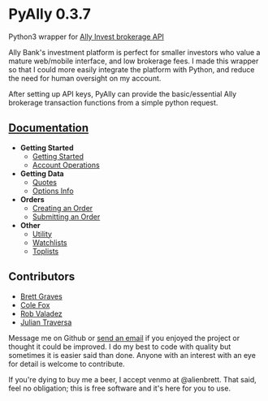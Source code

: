 # PyAlly 0.3.7
Python3 wrapper for [Ally Invest brokerage API](https://www.ally.com/api/invest/documentation/getting-started/ "Ally Invest API")

Ally Bank's investment platform is perfect for smaller investors who value a mature web/mobile interface, and low brokerage fees. I made this wrapper so that I could more easily integrate the platform with Python, and reduce the need for human oversight on my account.

After setting up API keys, PyAlly can provide the basic/essential Ally brokerage transaction functions from a simple python request.

## [Documentation](https://github.com/alienbrett/PyAlly/wiki)
* **Getting Started**
    * [Getting Started](https://github.com/alienbrett/PyAlly/wiki/Getting-Started)
    * [Account Operations](https://github.com/alienbrett/PyAlly/wiki/Account-Operations)
* **Getting Data**
    * [Quotes](https://github.com/alienbrett/PyAlly/wiki/Getting-Quotes)
    * [Options Info](https://github.com/alienbrett/PyAlly/wiki/Option-Contracts)
* **Orders**
    * [Creating an Order](https://github.com/alienbrett/PyAlly/wiki/Order-Creation)
    * [Submitting an Order](https://github.com/alienbrett/PyAlly/wiki/Order-operations)
* **Other**
    * [Utility](https://github.com/alienbrett/PyAlly/wiki/Utility-Functions)
    * [Watchlists](https://github.com/alienbrett/PyAlly/wiki/Watchlist-Operations)
    * [Toplists](https://github.com/alienbrett/PyAlly/wiki/Top-Lists)




## Contributors
* [Brett Graves](https://github.com/alienbrett)
* [Cole Fox](https://github.com/coalfocks)
* [Rob Valadez](https://github.com/Rob-Valdez)
* [Julian Traversa](https://github.com/JTraversa)

Message me on Github or [send an email](mailto:alienbrett648@gmail.com) if you enjoyed the project or thought it could be improved. I do my best to code with quality but sometimes it is easier said than done. Anyone with an interest with an eye for detail is welcome to contribute.

If you're dying to buy me a beer, I accept venmo at @alienbrett. That said, feel no obligation; this is free software and it's here for you to use.
